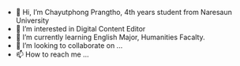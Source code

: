 - 👋 Hi, I’m Chayutphong Prangtho, 4th years student from Naresaun University
- 👀 I’m interested in Digital Content Editor
- 🌱 I’m currently learning English Major, Humanities Facalty.
- 💞️ I’m looking to collaborate on ...
- 📫 How to reach me ...

<!---
syberfacky/syberfacky is a ✨ special ✨ repository because its `README.md` (this file) appears on your GitHub profile.
You can click the Preview link to take a look at your changes.
--->
